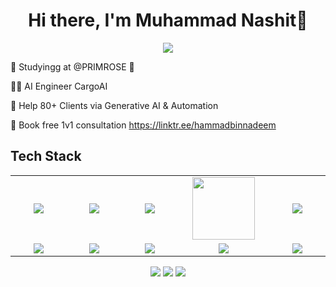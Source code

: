 <body>
  <div align="center">
    <h1> Hi there, I'm Muhammad Nashit👋<a href="https://hammad-air.github.io/Nashit/"></h1>
  </div>
<p align="center">
<a href="https://github.com/hammad-air"><img src="https://readme-typing-svg.herokuapp.com/?lines=NLP+and+Web+Developer;Mern+Stack+Developer&font=Roboto&size=26&duration=3500&pause=500&center=true&width=500&height=50&color=eab676"></a>
	
<!-- ## My WordPress Course 
- [Mubashar Nouman](https://www.youtube.com/channel/UC6lUUWMyuiibsJzV8BNdaEQ)
 -->

🤵 Studyingg at @PRIMROSE 🤖
	
👨‍💻 AI Engineer CargoAI
	
💸 Help 80+ Clients via Generative AI & Automation

📧 Book free 1v1 consultation https://linktr.ee/hammadbinnadeem
 
<h2>Tech Stack</h2>

<table width="100">
<tr>
    <td align='center' width="200">
        <img src="https://play-lh.googleusercontent.com/MPDzYIvnXkFgILeyVYa1ZrBhWrQI6voJQ83R3TGhUvU4jjcV3ClQVlhuWDucmSkSwqc" >
    </td>

  <td align='center' width="200">
        <img src="https://images.prismic.io/turing/652ebea8fbd9a45bcec8188d_What_Goes_Behind_Writing_a_Flawless_CSS_Code_37742e2bcf.webp?auto=format,compress"  >
    </td>
 <td align='center' width="200">
        <img src="https://firebasestorage.googleapis.com/v0/b/foodapp-lqii.appspot.com/o/internee.pk%20raphics%2Fnextjs-icon-dark-background.png?alt=media&token=fe7213b5-5848-4391-b293-77118f3cb456">
    </td>
 <td align='center' width="200">
        <img src="https://www.svgrepo.com/show/353648/dialogflow.svg" width="100">
    </td>
 <td align='center' width="200">
        <img src="https://www.vectorlogo.zone/logos/reactjs/reactjs-ar21.svg">
    </td>
 
</tr>
 
<tr>
    <td align='center'>
        <img src="https://firebasestorage.googleapis.com/v0/b/foodapp-lqii.appspot.com/o/internee.pk%20raphics%2FMicrosoft-Azure-logo.jpg?alt=media&token=5d196928-848c-433b-b332-c91e7714ab74">
    </td>
    <td align='center'>
        <img src="https://firebasestorage.googleapis.com/v0/b/foodapp-lqii.appspot.com/o/internee.pk%20raphics%2Faws.png?alt=media&token=e52f5663-5727-412e-8f03-03c7a3adc4fe">
    </td>
 <td align='center'>
        <img src="https://firebasestorage.googleapis.com/v0/b/foodapp-lqii.appspot.com/o/internee.pk%20raphics%2F1_44fD_VXcqw2kDWublQLONw.jpg?alt=media&token=352d5775-d1a4-4809-b40b-168a05e8b553" >
    </td>
     <td align='center'>
        <img src="https://firebasestorage.googleapis.com/v0/b/foodapp-lqii.appspot.com/o/internee.pk%20raphics%2FPinecone-Primary-Logo-White.png?alt=media&token=83a42d53-6832-4da8-b5ee-db7fb310b4a7">
    </td>    
    <td align='center'>
        <img src="https://github.com/abranhe/programming-languages-logos/blob/master/src/javascript/javascript.svg">
    </td>
</tr>

    
</table>
</p>
<p align="center">
<a href="https://www.linkedin.com/in/hammad-nadeem-6673981b5/"><img src="https://img.shields.io/badge/-Hammad%20Sheikh-0077B5?style=flat&logo=Linkedin&logoColor=white"/></a>
<a href="mailto:hammadn788@gmail.com"><img src="https://img.shields.io/badge/-hammadn788@gmail.com-D14836?style=flat&logo=Gmail&logoColor=white"/></a>
<a href="https://www.instagram.com/hammad2980/"><img src="https://img.shields.io/badge/-@hammad2980-E4405F?style=flat&logo=Instagram&logoColor=white"/></a>
 </p>
 
<br>

